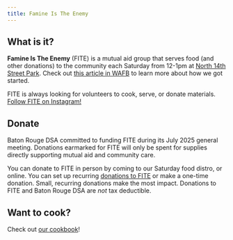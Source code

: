 ```yaml
---
title: Famine Is The Enemy
---
```


## What is it?

**Famine Is The Enemy** (FITE) is a mutual aid group that serves food (and other donations) to the community each Saturday from 12-1pm at [North 14th Street Park](https://maps.app.goo.gl/GJhM7rvKNZgw9kZF9). Check out [this article in WAFB](https://www.wafb.com/story/37165041/were-all-in-this-together-fite-works-to-help-the-less-fortunate/) to learn more about how we got started. 

FITE is always looking for volunteers to cook, serve, or donate materials. [Follow FITE on Instagram!](https://www.instagram.com/fite_br/)

## Donate

Baton Rouge DSA committed to funding FITE during its July 2025 general meeting. Donations earmarked for FITE will only be spent for supplies directly supporting mutual aid and community care. 

You can donate to FITE in person by coming to our Saturday food distro, or online. You can set up recurring [donations to FITE](/fite/donate) or make a one-time donation. Small, recurring donations make the most impact. Donations to FITE and Baton Rouge DSA are _not_ tax deductible. 

## Want to cook?

Check out [our cookbook](/fite/recipies)!

